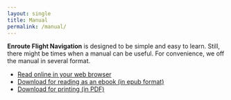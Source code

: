 ```yaml
---
layout: single
title: Manual
permalink: /manual/
---
```


**Enroute Flight Navigation** is designed to be simple and easy to learn.
Still, there might be times when a manual can be useful.  For convenience, we
off the manual in several format.

- [Read online in your web browser](https://akaflieg-freiburg.github.io/enrouteText/manual)
- [Download for reading as an ebook (in epub format)](https://akaflieg-freiburg.github.io/enrouteText/manual.epub)
- [Download for printing (in PDF)](https://akaflieg-freiburg.github.io/enrouteText/manual.pdf)
